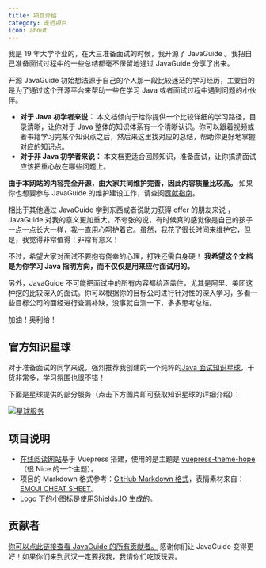 ```yaml
---
title: 项目介绍
category: 走近项目
icon: about
---
```


我是 19 年大学毕业的，在大三准备面试的时候，我开源了 JavaGuide 。我把自己准备面试过程中的一些总结都毫不保留地通过 JavaGuide 分享了出来。

开源 JavaGuide 初始想法源于自己的个人那一段比较迷茫的学习经历，主要目的是为了通过这个开源平台来帮助一些在学习 Java 或者面试过程中遇到问题的小伙伴。

- **对于 Java 初学者来说：** 本文档倾向于给你提供一个比较详细的学习路径，目录清晰，让你对于 Java 整体的知识体系有一个清晰认识。你可以跟着视频或者书籍学习完某个知识点之后，然后来这里找对应的总结，帮助你更好地掌握对应的知识点。
- **对于非 Java 初学者来说：** 本文档更适合回顾知识，准备面试，让你搞清面试应该把重心放在哪些问题上。

**由于本网站的内容完全开源，由大家共同维护完善，因此内容质量比较高。** 如果你也想要参与 JavaGuide 的维护建设工作，请查阅[贡献指南](./contribution-guideline.md)。

相比于其他通过 JavaGuide 学到东西或者说助力获得 offer 的朋友来说 ， JavaGuide 对我的意义更加重大。不夸张的说，有时候真的感觉像是自己的孩子一点一点长大一样，我一直用心呵护着它。虽然，我花了很长时间来维护它，但是，我觉得非常值得！非常有意义！

不过，希望大家对面试不要抱有侥幸的心理，打铁还需自身硬！ **我希望这个文档是为你学习 Java 指明方向，而不仅仅是用来应付面试用的。**

另外，JavaGuide 不可能把面试中的所有内容都给涵盖住，尤其是阿里、美团这种挖的比较深入的面试。你可以根据你的目标公司进行针对性的深入学习，多看一些目标公司的面经进行查漏补缺，没事就自测一下，多多思考总结。

加油！奥利给！

## 官方知识星球

对于准备面试的同学来说，强烈推荐我创建的一个纯粹的[Java 面试知识星球](../about-the-author/zhishixingqiu-two-years.md)，干货非常多，学习氛围也很不错！

下面是星球提供的部分服务（点击下方图片即可获取知识星球的详细介绍）：

[![星球服务](https://oss.dearloc.com/xingqiu/xingqiufuwu.png)](../about-the-author/zhishixingqiu-two-years.md)

## 项目说明

- [在线阅读网站](https://dearloc.com)基于 Vuepress 搭建，使用的是主题是 [vuepress-theme-hope](https://github.com/vuepress-theme-hope/vuepress-theme-hope)（很 Nice 的一个主题）。
- 项目的 Markdown 格式参考：[GitHub Markdown 格式](https://guides.github.com/features/mastering-markdown/)，表情素材来自：[EMOJI CHEAT SHEET](https://www.webpagefx.com/tools/emoji-cheat-sheet/)。
- Logo 下的小图标是使用[Shields.IO](https://shields.io/) 生成的。

## 贡献者

[你可以点此链接查看 JavaGuide 的所有贡献者。](https://github.com/Snailclimb/JavaGuide/graphs/contributors) 感谢你们让 JavaGuide 变得更好！如果你们来到武汉一定要找我，我请你们吃饭玩耍。
